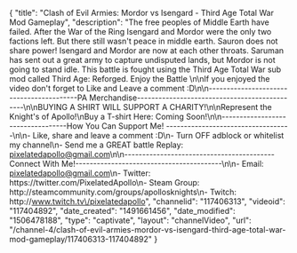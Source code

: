 {
    "title": "Clash of Evil Armies: Mordor vs Isengard - Third Age Total War Mod Gameplay",
    "description": "The free peoples of Middle Earth have failed.  After the War of the Ring Isengard and Mordor were the only two factions left.  But there still wasn't peace in middle earth.  Sauron does not share power!  Isengard and Mordor are now at each other throats. Saruman has sent out a great army to capture undisputed lands, but Mordor is not going to stand idle.  This battle is fought using the Third Age Total War sub mod called Third Age: Reforged.  Enjoy the Battle \n\nIf you enjoyed the video don't forget to Like and Leave a comment :D\n\n-----------------------------------------PA Merchandise----------------------------------------------\n\nBUYING A SHIRT WILL SUPPORT A CHARITY!\n\nRepresent the Knight's of Apollo!\nBuy a T-shirt Here: Coming Soon!\n\n----------------------------------How You Can Support Me! -----------------------------------\n\n- Like, share and leave a comment :D\n- Turn OFF adblock or whitelist my channel\n- Send me a GREAT battle Replay: pixelatedapollo@gmail.com\n\n------------------------------------------Connect With Me!-----------------------------------------\n\n- Email: pixelatedapollo@gmail.com\n- Twitter: https:\/\/twitter.com\/PixelatedApollo\n- Steam Group:  http:\/\/steamcommunity.com\/groups\/apollosknights\n- Twitch: http:\/\/www.twitch.tv\/pixelatedapollo",
    "channelid": "117406313",
    "videoid": "117404892",
    "date_created": "1491661456",
    "date_modified": "1506478188",
    "type": "captivate",
    "layout": "channelVideo",
    "url": "\/channel-4\/clash-of-evil-armies-mordor-vs-isengard-third-age-total-war-mod-gameplay\/117406313-117404892"
}